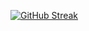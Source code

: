 [![GitHub Streak](https://streak-stats.demolab.com?user=binjie09&locale=zh_Hans)](https://git.io/streak-stats)
